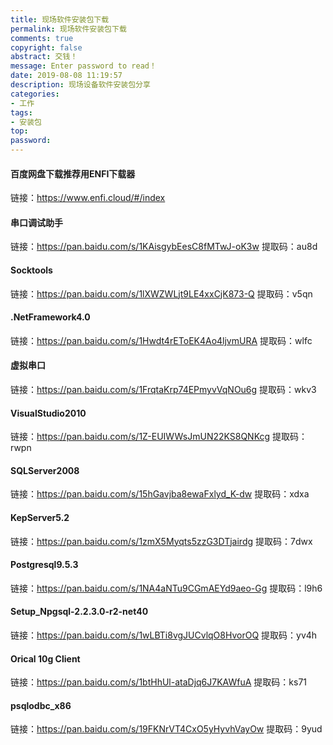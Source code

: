 ```yaml
---
title: 现场软件安装包下载
permalink: 现场软件安装包下载
comments: true
copyright: false
abstract: 交钱！
message: Enter password to read！
date: 2019-08-08 11:19:57
description: 现场设备软件安装包分享
categories:
- 工作
tags:
- 安装包
top:
password:
---
```

#### 百度网盘下载推荐用ENFI下载器
链接：https://www.enfi.cloud/#/index
#### 串口调试助手
链接：https://pan.baidu.com/s/1KAisgybEesC8fMTwJ-oK3w
提取码：au8d
#### Socktools
链接：https://pan.baidu.com/s/1lXWZWLjt9LE4xxCjK873-Q
提取码：v5qn
#### .NetFramework4.0
链接：https://pan.baidu.com/s/1Hwdt4rEToEK4Ao4ljvmURA
提取码：wlfc
#### 虚拟串口
链接：https://pan.baidu.com/s/1FrqtaKrp74EPmyvVqNOu6g
提取码：wkv3
#### VisualStudio2010
链接：https://pan.baidu.com/s/1Z-EUIWWsJmUN22KS8QNKcg
提取码：rwpn
#### SQLServer2008
链接：https://pan.baidu.com/s/15hGavjba8ewaFxlyd_K-dw
提取码：xdxa
#### KepServer5.2
链接：https://pan.baidu.com/s/1zmX5Myqts5zzG3DTjairdg
提取码：7dwx
#### Postgresql9.5.3
链接：https://pan.baidu.com/s/1NA4aNTu9CGmAEYd9aeo-Gg
提取码：l9h6
#### Setup_Npgsql-2.2.3.0-r2-net40
链接：https://pan.baidu.com/s/1wLBTi8vgJUCvlqO8HvorOQ
提取码：yv4h
#### Orical 10g Client
链接：https://pan.baidu.com/s/1btHhUl-ataDjq6J7KAWfuA
提取码：ks71
#### psqlodbc_x86
链接：https://pan.baidu.com/s/19FKNrVT4CxO5yHyvhVayOw
提取码：9yud
